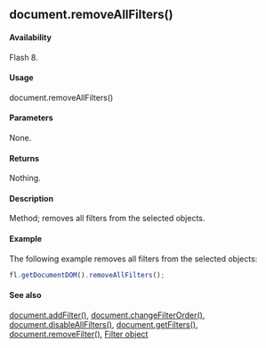## document.removeAllFilters()

#### Availability

Flash 8.

#### Usage

document.removeAllFilters()

#### Parameters

None.

#### Returns

Nothing.

#### Description

Method; removes all filters from the selected objects.

#### Example

The following example removes all filters from the selected objects:
```javascript
fl.getDocumentDOM().removeAllFilters();

```
#### See also

[document.addFilter()](../Document_object/documen3.md), [document.changeFilterOrder()](../Document_object/docume29.md), [document.disableAllFilters()](../Document_object/docume46.md), [document.getFilters()](../Document_object/docume79.md), [document.removeFilter()](../Document_object/docum270.md), [Filter object](../Filter_object/filter_summary.md)
